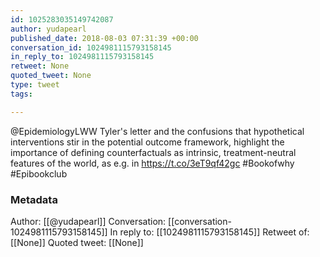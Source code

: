 ```yaml
---
id: 1025283035149742087
author: yudapearl
published_date: 2018-08-03 07:31:39 +00:00
conversation_id: 1024981115793158145
in_reply_to: 1024981115793158145
retweet: None
quoted_tweet: None
type: tweet
tags:

---
```


@EpidemiologyLWW Tyler's letter and the confusions that hypothetical interventions stir in the potential outcome framework, highlight the importance of defining counterfactuals as intrinsic, treatment-neutral features of the world, as e.g. in https://t.co/3eT9qf42gc   #Bookofwhy #Epibookclub

### Metadata

Author: [[@yudapearl]]
Conversation: [[conversation-1024981115793158145]]
In reply to: [[1024981115793158145]]
Retweet of: [[None]]
Quoted tweet: [[None]]
